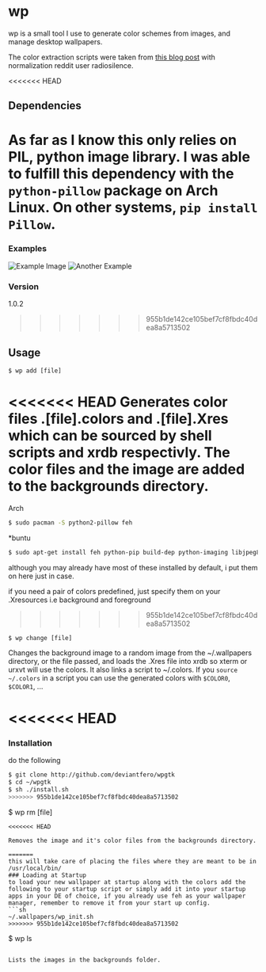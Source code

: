 # wp

wp is a small tool I use to generate color schemes from images, and manage desktop wallpapers.

The color extraction scripts were taken from [this blog post](http://charlesleifer.com/blog/using-python-and-k-means-to-find-the-dominant-colors-in-images/)
 with normalization reddit user radiosilence.

<<<<<<< HEAD
## Dependencies

As far as I know this only relies on PIL, python image library. I was able to fulfill this dependency with the `python-pillow` package on Arch Linux.
On other systems, `pip install Pillow`.
=======
### Examples

![Example Image](http://i.imgur.com/HXIm9v4.png?1)
![Another Example](http://i.imgur.com/1AdvJ8h.png?1)

### Version
1.0.2
>>>>>>> 955b1de142ce105bef7cf8fbdc40dea8a5713502

## Usage

```
$ wp add [file]
```

<<<<<<< HEAD
Generates color files .[file].colors and .[file].Xres which can be sourced by shell
scripts and xrdb respectivly. The color files and the image are added to the backgrounds directory.
=======
Arch
```sh
$ sudo pacman -S python2-pillow feh
```
*buntu
```sh
$ sudo apt-get install feh python-pip build-dep python-imaging libjpeg8 libjpeg62-dev libfreetype6 libfreetype6-dev && pip install Pillow
```
although you may already have most of these installed by default, i put them on here just in case.

if you need a pair of colors predefined, just specify them on your .Xresources
i.e background and foreground
>>>>>>> 955b1de142ce105bef7cf8fbdc40dea8a5713502

```
$ wp change [file]
```

Changes the background image to a random image from the ~/.wallpapers directory, or the file passed, and  loads the .Xres file
into xrdb so xterm or urxvt will use the colors. It also links a script to ~/.colors. If you `source ~/.colors` in a script 
you can use the generated colors with `$COLOR0`, `$COLOR1`, ...


<<<<<<< HEAD
=======
### Installation
do the following
```sh
$ git clone http://github.com/deviantfero/wpgtk
$ cd ~/wpgtk
$ sh ./install.sh
>>>>>>> 955b1de142ce105bef7cf8fbdc40dea8a5713502
```
$ wp rm [file]
```
<<<<<<< HEAD

Removes the image and it's color files from the backgrounds directory.

=======
this will take care of placing the files where they are meant to be in /usr/local/bin/
### Loading at Startup
to load your new wallpaper at startup along with the colors add the following to your startup script or simply add it into your startup apps in your DE of choice, if you already use feh as your wallpaper manager, remember to remove it from your start up config.
```sh
~/.wallpapers/wp_init.sh
>>>>>>> 955b1de142ce105bef7cf8fbdc40dea8a5713502
```
$ wp ls
```

Lists the images in the backgrounds folder.
